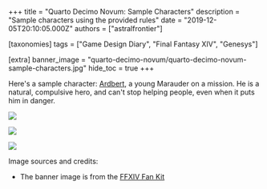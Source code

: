 +++
title = "Quarto Decimo Novum: Sample Characters"
description = "Sample characters using the provided rules"
date = "2019-12-05T20:10:05.000Z"
authors = ["astralfrontier"]

[taxonomies]
tags = ["Game Design Diary", "Final Fantasy XIV", "Genesys"]

[extra]
banner_image = "quarto-decimo-novum/quarto-decimo-novum-sample-characters.jpg"
hide_toc = true
+++

Here's a sample character: [Ardbert](https://finalfantasy.fandom.com/wiki/Ardbert), a young Marauder on a mission. He is a natural, compulsive hero, and can't stop helping people, even when it puts him in danger.

![](/quarto-decimo-novum/a1-1.jpg)

![](/quarto-decimo-novum/a2-1.jpg)

![](/quarto-decimo-novum/a3.jpg)

Image sources and credits:

* The banner image is from the [FFXIV Fan Kit](https://na.finalfantasyxiv.com/lodestone/special/fankit/twitter_kit/)


    